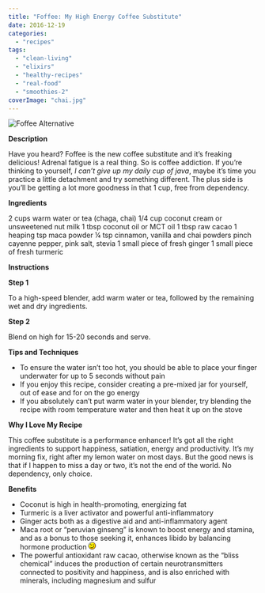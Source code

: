 ```yaml
---
title: "Foffee: My High Energy Coffee Substitute"
date: 2016-12-19
categories: 
  - "recipes"
tags: 
  - "clean-living"
  - "elixirs"
  - "healthy-recipes"
  - "real-food"
  - "smoothies-2"
coverImage: "chai.jpg"
---
```

![Foffee Alternative](/pages/images/chai.jpg)

**Description**

Have you heard? Foffee is the new coffee substitute and it’s freaking delicious! Adrenal fatigue is a real thing. So is coffee addiction. If you’re thinking to yourself, _I can’t give up my daily cup of java_, maybe it’s time you practice a little detachment and try something different. The plus side is you’ll be getting a lot more goodness in that 1 cup, free from dependency.

**Ingredients**

2 cups warm water or tea (chaga, chai) 1/4 cup coconut cream or unsweetened nut milk 1 tbsp coconut oil or MCT oil 1 tbsp raw cacao 1 heaping tsp maca powder ¼ tsp cinnamon, vanilla and chai powders pinch cayenne pepper, pink salt, stevia 1 small piece of fresh ginger 1 small piece of fresh turmeric

**Instructions**

**Step 1**

To a high-speed blender, add warm water or tea, followed by the remaining wet and dry ingredients.

**Step 2**

Blend on high for 15-20 seconds and serve.

**Tips and Techniques**

- To ensure the water isn’t too hot, you should be able to place your finger underwater for up to 5 seconds without pain
- If you enjoy this recipe, consider creating a pre-mixed jar for yourself, out of ease and for on the go energy
- If you absolutely can’t put warm water in your blender, try blending the recipe with room temperature water and then heat it up on the stove

**Why I Love My Recipe**

This coffee substitute is a performance enhancer! It’s got all the right ingredients to support happiness, satiation, energy and productivity. It’s my morning fix, right after my lemon water on most days. But the good news is that if I happen to miss a day or two, it’s not the end of the world. No dependency, only choice.

**Benefits**

- Coconut is high in health-promoting, energizing fat
- Turmeric is a liver activator and powerful anti-inflammatory
- Ginger acts both as a digestive aid and anti-inflammatory agent
- Maca root or “peruvian ginseng” is known to boost energy and stamina, and as a bonus to those seeking it, enhances libido by balancing hormone production ![;)](images/icon_wink.gif)
- The powerful antioxidant raw cacao, otherwise known as the “bliss chemical” induces the production of certain neurotransmitters connected to positivity and happiness, and is also enriched with minerals, including magnesium and sulfur
